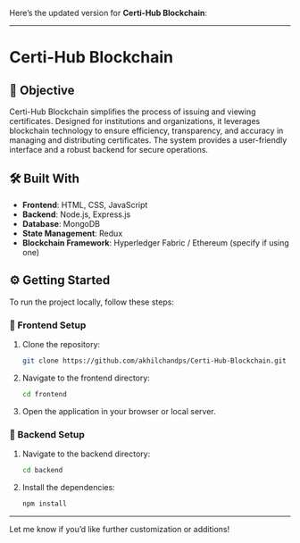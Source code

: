 Here’s the updated version for **Certi-Hub Blockchain**:

---

# Certi-Hub Blockchain

## 🎯 Objective
Certi-Hub Blockchain simplifies the process of issuing and viewing certificates. Designed for institutions and organizations, it leverages blockchain technology to ensure efficiency, transparency, and accuracy in managing and distributing certificates. The system provides a user-friendly interface and a robust backend for secure operations.

## 🛠️ Built With
- **Frontend**: HTML, CSS, JavaScript
- **Backend**: Node.js, Express.js
- **Database**: MongoDB
- **State Management**: Redux
- **Blockchain Framework**: Hyperledger Fabric / Ethereum (specify if using one)

## ⚙️ Getting Started
To run the project locally, follow these steps:

### 🚀 Frontend Setup
1. Clone the repository:
   ```bash
   git clone https://github.com/akhilchandps/Certi-Hub-Blockchain.git
   ```
2. Navigate to the frontend directory:
   ```bash
   cd frontend
   ```
3. Open the application in your browser or local server.

### 🔧 Backend Setup
1. Navigate to the backend directory:
   ```bash
   cd backend
   ```
2. Install the dependencies:
   ```bash
   npm install
   ```

---

Let me know if you’d like further customization or additions!
